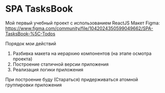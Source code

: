 # SPA TasksBook

Мой первый учебный проект с использованием ReactJS
Макет Figma: https://www.figma.com/community/file/1042024350599049662/SPA-TasksBook-%5C-Todos

Порядок мои действий

1. Разбивка макета на иерархию компонентов (на этапе осмотра проекта)
2. Построение статичной версии приложения
3. Реализация логики приложения 

При построение буду (Стараться) придерживаться атомной группировки приложения